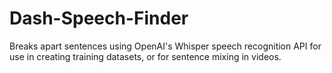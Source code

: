 # Dash-Speech-Finder
Breaks apart sentences using OpenAI's Whisper speech recognition API for use in creating training datasets, or for sentence mixing in videos.
